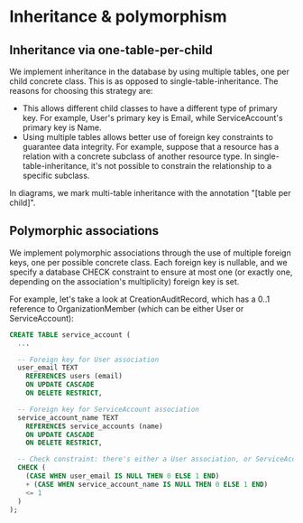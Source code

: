 # Inheritance & polymorphism

## Inheritance via one-table-per-child

We implement inheritance in the database by using multiple tables, one per child concrete class. This is as opposed to single-table-inheritance. The reasons for choosing this strategy are:

 * This allows different child classes to have a different type of primary key. For example, User's primary key is Email, while ServiceAccount's primary key is Name.
 * Using multiple tables allows better use of foreign key constraints to guarantee data integrity. For example, suppose that a resource has a relation with a concrete subclass of another resource type. In single-table-inheritance, it's not possible to constrain the relationship to a specific subclass.

In diagrams, we mark multi-table inheritance with the annotation "[table per child]".

## Polymorphic associations

We implement polymorphic associations through the use of multiple foreign keys, one per possible concrete class. Each foreign key is nullable, and we specify a database CHECK constraint to ensure at most one (or exactly one, depending on the association's multiplicity) foreign key is set.

For example, let's take a look at CreationAuditRecord, which has a 0..1 reference to OrganizationMember (which can be either User or ServiceAccount):

~~~sql
CREATE TABLE service_account (
  ...

  -- Foreign key for User association
  user_email TEXT
    REFERENCES users (email)
    ON UPDATE CASCADE
    ON DELETE RESTRICT,

  -- Foreign key for ServiceAccount association
  service_account_name TEXT
    REFERENCES service_accounts (name)
    ON UPDATE CASCADE
    ON DELETE RESTRICT,

  -- Check constraint: there's either a User association, or ServiceAccount association, or either
  CHECK (
    (CASE WHEN user_email IS NULL THEN 0 ELSE 1 END)
    + (CASE WHEN service_account_name IS NULL THEN 0 ELSE 1 END)
    <= 1
  )
);
~~~
